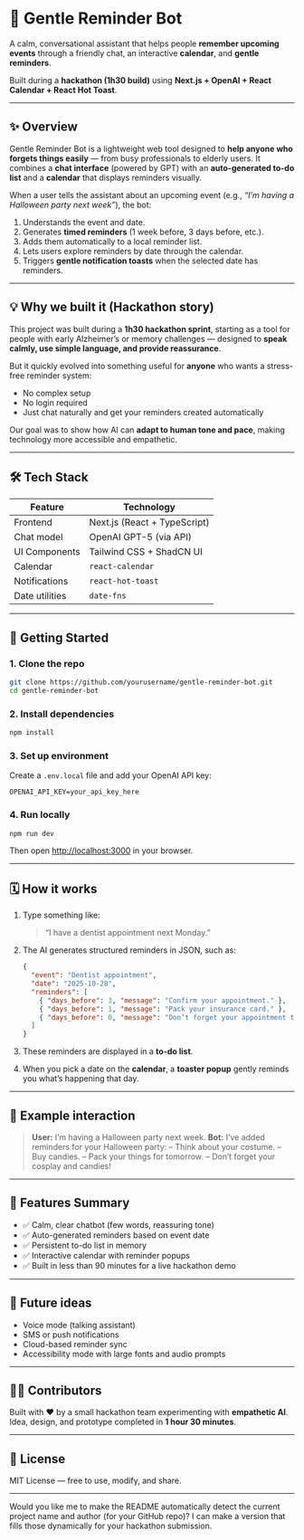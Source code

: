 
# 🧠 Gentle Reminder Bot

A calm, conversational assistant that helps people **remember upcoming events** through a friendly chat, an interactive **calendar**, and **gentle reminders**.

Built during a **hackathon (1h30 build)** using **Next.js + OpenAI + React Calendar + React Hot Toast**.

---

## ✨ Overview

Gentle Reminder Bot is a lightweight web tool designed to **help anyone who forgets things easily** — from busy professionals to elderly users.
It combines a **chat interface** (powered by GPT) with an **auto-generated to-do list** and a **calendar** that displays reminders visually.

When a user tells the assistant about an upcoming event (e.g., *“I’m having a Halloween party next week”*), the bot:

1. Understands the event and date.
2. Generates **timed reminders** (1 week before, 3 days before, etc.).
3. Adds them automatically to a local reminder list.
4. Lets users explore reminders by date through the calendar.
5. Triggers **gentle notification toasts** when the selected date has reminders.

---

## 💡 Why we built it (Hackathon story)

This project was built during a **1h30 hackathon sprint**, starting as a tool for people with early Alzheimer’s or memory challenges — designed to **speak calmly, use simple language, and provide reassurance**.

But it quickly evolved into something useful for **anyone** who wants a stress-free reminder system:

* No complex setup
* No login required
* Just chat naturally and get your reminders created automatically

Our goal was to show how AI can **adapt to human tone and pace**, making technology more accessible and empathetic.

---

## 🛠️ Tech Stack

| Feature        | Technology                   |
| -------------- | ---------------------------- |
| Frontend       | Next.js (React + TypeScript) |
| Chat model     | OpenAI GPT-5 (via API)       |
| UI Components  | Tailwind CSS + ShadCN UI     |
| Calendar       | `react-calendar`             |
| Notifications  | `react-hot-toast`            |
| Date utilities | `date-fns`                   |

---

## 🚀 Getting Started

### 1. Clone the repo

```bash
git clone https://github.com/yourusername/gentle-reminder-bot.git
cd gentle-reminder-bot
```

### 2. Install dependencies

```bash
npm install
```

### 3. Set up environment

Create a `.env.local` file and add your OpenAI API key:

```
OPENAI_API_KEY=your_api_key_here
```

### 4. Run locally

```bash
npm run dev
```

Then open [http://localhost:3000](http://localhost:3000) in your browser.

---

## 🗓️ How it works

1. Type something like:

   > “I have a dentist appointment next Monday.”

2. The AI generates structured reminders in JSON, such as:

   ```json
   {
     "event": "Dentist appointment",
     "date": "2025-10-28",
     "reminders": [
       { "days_before": 3, "message": "Confirm your appointment." },
       { "days_before": 1, "message": "Pack your insurance card." },
       { "days_before": 0, "message": "Don’t forget your appointment today!" }
     ]
   }
   ```

3. These reminders are displayed in a **to-do list**.

4. When you pick a date on the **calendar**, a **toaster popup** gently reminds you what’s happening that day.

---

## 💬 Example interaction

> **User:** I’m having a Halloween party next week.
> **Bot:** I’ve added reminders for your Halloween party:
> – Think about your costume.
> – Buy candies.
> – Pack your things for tomorrow.
> – Don’t forget your cosplay and candies!

---

## 🧩 Features Summary

* ✅ Calm, clear chatbot (few words, reassuring tone)
* ✅ Auto-generated reminders based on event date
* ✅ Persistent to-do list in memory
* ✅ Interactive calendar with reminder popups
* ✅ Built in less than 90 minutes for a live hackathon demo

---

## 💖 Future ideas

* Voice mode (talking assistant)
* SMS or push notifications
* Cloud-based reminder sync
* Accessibility mode with large fonts and audio prompts

---

## 🧑‍💻 Contributors

Built with ❤️ by a small hackathon team experimenting with **empathetic AI**.
Idea, design, and prototype completed in **1 hour 30 minutes**.

---

## 📜 License

MIT License — free to use, modify, and share.

---

Would you like me to make the README automatically detect the current project name and author (for your GitHub repo)? I can make a version that fills those dynamically for your hackathon submission.
